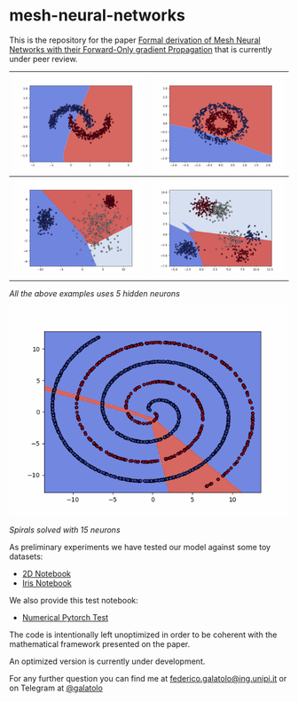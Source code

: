 # mesh-neural-networks

This is the repository for the paper [Formal derivation of Mesh Neural Networks with their Forward-Only gradient Propagation](https://arxiv.org/abs/1905.06684) that is currently under peer review.


| ![](examples/moons_training.gif) | ![](examples/circles_training.gif) |
| --- | --- |
| ![](examples/blobs_training.gif)   | ![](examples/blobs2_training.gif) |

_All the above examples uses 5 hidden neurons_

![](examples/spirals_training.gif)

_Spirals solved with 15 neurons_

As preliminary experiments we have tested our model against some toy datasets:
* [2D Notebook](https://nbviewer.jupyter.org/github/galatolofederico/mesh-neural-networks/blob/master/examples/2D%20Mesh%20Neural%20Network.ipynb)
* [Iris Notebook](https://nbviewer.jupyter.org/github/galatolofederico/mesh-neural-networks/blob/master/examples/Iris%20Mesh%20Neural%20Network.ipynb)

We also provide this test notebook:
* [Numerical Pytorch Test](https://github.com/galatolofederico/mesh-neural-networks/blob/master/examples/Numerical%20Test.ipynb)

The code is intentionally left unoptimized in order to be coherent with the mathematical framework presented on the paper.

An optimized version is currently under development.

For any further question you can find me at [federico.galatolo@ing.unipi.it](mailto:federico.galatolo@ing.unipi.it) or on Telegram at [@galatolo](https://t.me/galatolo)
